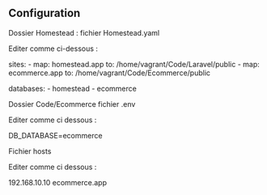 ## Configuration

Dossier Homestead :
fichier Homestead.yaml

Editer comme ci-dessous :

sites:
    - map: homestead.app
      to: /home/vagrant/Code/Laravel/public
    - map: ecommerce.app
      to: /home/vagrant/Code/Ecommerce/public

databases:
    - homestead
    - ecommerce

Dossier Code/Ecommerce
fichier .env

Editer comme ci dessous :

DB_DATABASE=ecommerce

Fichier hosts

Editer comme ci dessous :

192.168.10.10 ecommerce.app

